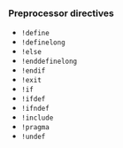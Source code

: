 ### Preprocessor directives

* `!define`
* `!definelong`
* `!else`
* `!enddefinelong`
* `!endif`
* `!exit`
* `!if`
* `!ifdef`
* `!ifndef`
* `!include`
* `!pragma`
* `!undef`
